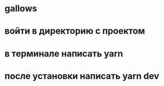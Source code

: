 # gallows
# войти в директорию с проектом
# в терминале написать yarn 
# после установки написать yarn dev
